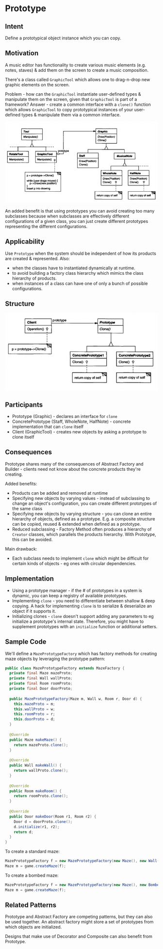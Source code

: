 # Prototype

## Intent
Define a prototypical object instance which you can copy.

## Motivation
A music editor has functionality to create various music elements (e.g. notes, staves) & add them on the screen to create a music composition.

There's a class called `GraphicTool` which allows one to drag-n-drop new graphic elements on the screen.

Problem - how can the `GraphicTool` instantiate user-defined types & manipulate them on the screen, given that `GraphicTool` is part of a framework?
Answer - create a common interface with a `clone()` function which allows `GraphicTool` to copy prototypical instances of your user-defined types & manipulate them via a common interface.

![Prototype example](images/prototype-example.png)

An added benefit is that using prototypes you can avoid creating too many subclasses because when subclasses are effectively different configurations of a given class, you can just create different prototypes representing the different configurations.

## Applicability
Use `Prototype` when the system should be independent of how its products are created & represented. Also:
 * when the classes have to instantiated dynamically at runtime.
 * to avoid building a factory class hierarchy which mimics the class hierarchy of products.
 * when instances of a class can have one of only a bunch of possible configurations.

## Structure
![Structure](images/structure.png)

## Participants
 * Prototype (Graphic) - declares an interface for `clone`
 * ConcretePrototype (Staff, WholeNote, HalfNote) - concrete implementation that can `clone` itself
 * Client (GraphicTool) - creates new objects by asking a prototype to clone itself

## Consequences
Prototype shares many of the consequences of Abstract Factory and Builder - clients need not know about the concrete products they're creating.

Added benefits:
 * Products can be added and removed at runtime
 * Specifying new objects by varying values - instead of subclassing to change an object's configuration, you can create different prototypes of the same class
 * Specifying new objects by varying structure - you can clone an entire hierarchy of objects, defined as a prototype. E.g. a composite structure can be copied, reused & extended when defined as a prototype.
 * Reduced subclassing - Factory Method often produces a hierarchy of `Creator` classes, which parallels the products hierarchy. With Prototype, this can be avoided.

Main drawback:
 * Each subclass needs to implement `clone` which might be difficult for certain kinds of objects - eg ones with circular dependencies.

## Implementation
 * Using a prototype manager - if the # of prototypes in a system is dynamic, you can keep a registry of available prototypes.
 * Implementing `clone` - you need to differentiate between shallow & deep copying. A hack for implementing `clone` is to serialize & deserialize an object if it supports it.
 * Initializing clones - `clone` doesn't support adding any parameters to eg initialize a prototype's internal state. Therefore, you might have to supplement prototypes with an `initialize` function or additional setters.

## Sample Code
We'll define a `MazePrototypeFactory` which has factory methods for creating maze objects by leveraging the prototype pattern:
```java
public class MazePrototypeFactory extends MazeFactory {
  private final Maze mazeProto;
  private final Wall wallProto;
  private final Room roomProto;
  private final Door doorProto;

  public MazePrototypeFactory(Maze m, Wall w, Room r, Door d) {
    this.mazeProto = m;
    this.wallProto = w;
    this.roomProto = r;
    this.doorProto = d;
  }

  @Override
  public Maze makeMaze() {
    return mazeProto.clone();
  }

  @Override
  public Wall makeWall() {
    return wallProto.clone();
  }

  @Override
  public Room makeRoom() {
    return roomProto.clone();
  }

  @Override
  public Door makeDoor(Room r1, Room r2) {
    Door d = doorProto.clone();
    d.initialize(r1, r2);
    return d;
  }
}
```

To create a standard maze:
```java
MazePrototypeFactory f = new MazePrototypeFactory(new Maze(), new Wall(), new Room(), new Door());
Maze m = game.createMaze(f);
```

To create a bombed maze:
```java
MazePrototypeFactory f = new MazePrototypeFactory(new Maze(), new BombedWall(), new RoomWithABomb(), new Door());
Maze m = game.createMaze(f);
```

## Related Patterns
Prototype and Abstract Factory are competing patterns, but they can also be used together. An abstract factory might store a set of prototypes from which objects are initialized.

Designs that make use of Decorator and Composite can also benefit from Prototype.
